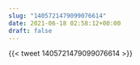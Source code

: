 ```yaml
---
slug: "1405721479099076614"
date: 2021-06-18 02:58:12+00:00
draft: false
---
```


{{< tweet 1405721479099076614 >}}
